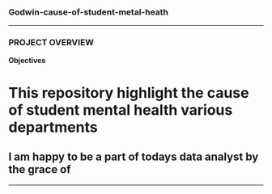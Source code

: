 ### Godwin-cause-of-student-metal-heath
---
### PROJECT OVERVIEW
**Objectives**

# This repository highlight the cause of student mental health various departments
## I am happy to be a part of todays data analyst by the grace of
***
